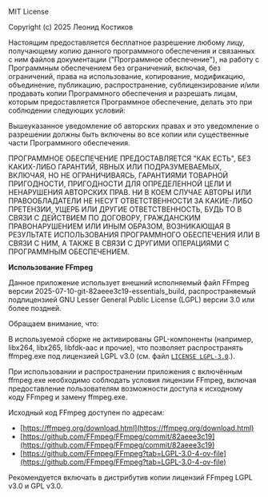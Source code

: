 MIT License

Copyright (c) 2025 Леонид Костиков

Настоящим предоставляется бесплатное разрешение любому лицу, получающему копию
данного программного обеспечения и связанных с ним файлов документации ("Программное обеспечение"), на работу
с Программным обеспечением без ограничений, включая, без ограничений, права
на использование, копирование, модификацию, объединение, публикацию, распространение, сублицензирование и/или продавать
копии Программного обеспечения и разрешать лицам, которым предоставляется Программное
обеспечение, делать это при соблюдении следующих условий:

Вышеуказанное уведомление об авторских правах и это уведомление о разрешении должны быть включены во все
копии или существенные части Программного обеспечения.

ПРОГРАММНОЕ ОБЕСПЕЧЕНИЕ ПРЕДОСТАВЛЯЕТСЯ "КАК ЕСТЬ", БЕЗ КАКИХ-ЛИБО ГАРАНТИЙ, ЯВНЫХ ИЛИ
ПОДРАЗУМЕВАЕМЫХ, ВКЛЮЧАЯ, НО НЕ ОГРАНИЧИВАЯСЬ, ГАРАНТИЯМИ ТОВАРНОЙ ПРИГОДНОСТИ,
ПРИГОДНОСТИ ДЛЯ ОПРЕДЕЛЕННОЙ ЦЕЛИ И НЕНАРУШЕНИЯ АВТОРСКИХ ПРАВ. НИ В КОЕМ СЛУЧАЕ
АВТОРЫ ИЛИ ПРАВООБЛАДАТЕЛИ НЕ НЕСУТ ОТВЕТСТВЕННОСТИ ЗА КАКИЕ-ЛИБО ПРЕТЕНЗИИ, УЩЕРБ ИЛИ ДРУГИЕ
ОТВЕТСТВЕННОСТЬ, БУДЬ ТО В СВЯЗИ С ДЕЙСТВИЕМ ПО ДОГОВОРУ, ГРАЖДАНСКИМ ПРАВОНАРУШЕНИЕМ ИЛИ ИНЫМ ОБРАЗОМ, ВОЗНИКАЮЩАЯ В РЕЗУЛЬТАТЕ
ИСПОЛЬЗОВАНИЯ ПРОГРАММНОГО ОБЕСПЕЧЕНИЯ ИЛИ В СВЯЗИ С НИМ, А ТАКЖЕ В СВЯЗИ С ДРУГИМИ ОПЕРАЦИЯМИ С
ПРОГРАММНЫМ ОБЕСПЕЧЕНИЕМ.

**Использование FFmpeg**

Данное приложение использует внешний исполняемый файл FFmpeg версии 2025-07-10-git-82aeee3c19-essentials_build, 
распространяемый подлицензией GNU Lesser General Public License (LGPL) версии 3.0 или более поздней.

Обращаем внимание, что:

В используемой сборке не активированы GPL-компоненты (например, libx264, libx265, libfdk-aac и прочие), что позволяет распространять 
ffmpeg.exe под лицензией LGPL v3.0 (см. файл [`LICENSE LGPL-3.0`](./LICENSE%20LGPL-3.0.md).).

При использовании и распространении приложения с включённым ffmpeg.exe необходимо соблюдать условия лицензии FFmpeg, включая предоставление
пользователям возможности доступа к исходному коду FFmpeg и замену ffmpeg.exe.

Исходный код FFmpeg доступен по адресам: 

- [https://ffmpeg.org/download.html](https://ffmpeg.org/download.html)
- [https://github.com/FFmpeg/FFmpeg/commit/82aeee3c19](https://github.com/FFmpeg/FFmpeg/commit/82aeee3c19)
- [https://github.com/FFmpeg/FFmpeg?tab=LGPL-3.0-4-ov-file](https://github.com/FFmpeg/FFmpeg?tab=LGPL-3.0-4-ov-file)

Рекомендуется включать в дистрибутив копии лицензий FFmpeg LGPL v3.0 и GPL v3.0.